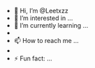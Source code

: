 - 👋 Hi, I’m @Leetxzz
- 👀 I’m interested in ...
- 🌱 I’m currently learning ...
- 
- 📫 How to reach me ...
-
- ⚡ Fun fact: ...

<!---
Leetxzz/Leetxzz is a ✨ special ✨ repository because its `README.md` (this file) appears on your GitHub profile.
You can click the Preview link to take a look at your changes.
--->
